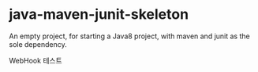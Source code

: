 # java-maven-junit-skeleton
An empty project, for starting a Java8 project, with maven and junit as the sole dependency.

WebHook 테스트